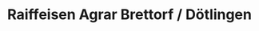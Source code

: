 ---
title: "Raiffeisen Agrar Brettorf / Dötlingen"
url: /doetlingen/raiffeisen-agrar-brettorf-doetlingen/
shop: Baumarkt
---